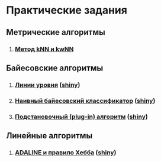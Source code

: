 # Практические задания
## Метрические алгоритмы
1. ### [Метод kNN и kwNN](/metricAlgo)

## Байесовские алгоритмы
1. ### [Линии уровня](/bayesAlgo/) (**[shiny](https://enverwalker.shinyapps.io/normallines/)**)
1. ### [Наивный байесовский классификатор](/bayesAlgo/) (**[shiny](https://enverwalker.shinyapps.io/naivebayes/)**)
1. ### [Подстановочный (plug-in) алгоритм](/bayesAlgo/) (**[shiny](https://enverwalker.shinyapps.io/plug-in/)**)

## Линейные алгоритмы
1. ### [ADALINE и правило Хебба](/linearAlgo/) (**[shiny](https://enverwalker.shinyapps.io/adalinehebb/)**)
